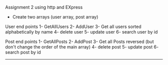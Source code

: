 Assignment 2
using http and EXpress
* Create two arrays (user array, post array)

User end points
1- GetAllUsers
2- AddUser
3- Get all users sorted alphabetically by name 
4- delete user
5- update user
6- search  user by id

Post end points
1- GetAllPosts
2- AddPost
3- Get all Posts reversed (but don't change the order of the main array)
4- delete post
5- update post
6- search  post by id
****************************
